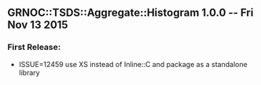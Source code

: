 
## GRNOC::TSDS::Aggregate::Histogram 1.0.0 -- Fri Nov 13 2015


### First Release:

 * ISSUE=12459 use XS instead of Inline::C and package as a standalone library
